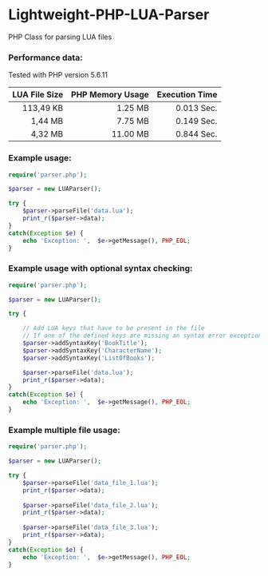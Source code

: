 Lightweight-PHP-LUA-Parser
===================

PHP Class for parsing LUA files

### Performance data: ###
Tested with PHP version 5.6.11

| LUA File Size | PHP Memory Usage  | Execution Time |
| ------------: |------------------:| --------------:|
| 113,49 KB     | 1.25 MB           | 0.013 Sec.     |
| 1,44 MB       | 7.75 MB           | 0.149 Sec.     |
| 4,32 MB       | 11.00 MB          | 0.844 Sec.     |


### Example usage: ###

```php
require('parser.php');

$parser = new LUAParser();

try {
	$parser->parseFile('data.lua');
	print_r($parser->data);
}
catch(Exception $e) {
    echo 'Exception: ',  $e->getMessage(), PHP_EOL;
}
```

### Example usage with optional syntax checking: ###

```php
require('parser.php');

$parser = new LUAParser();

try {

	// Add LUA keys that have to be present in the file
	// If one of the defined keys are missing an syntax error exception will be thrown
	$parser->addSyntaxKey('BookTitle');
	$parser->addSyntaxKey('CharacterName');
	$parser->addSyntaxKey('ListOfBooks');

	$parser->parseFile('data.lua');
	print_r($parser->data);
}
catch(Exception $e) {
    echo 'Exception: ',  $e->getMessage(), PHP_EOL;
}
```

### Example multiple file usage: ###

```php
require('parser.php');

$parser = new LUAParser();

try {
	$parser->parseFile('data_file_1.lua');
	print_r($parser->data);
	
	$parser->parseFile('data_file_2.lua');
	print_r($parser->data);
	
	$parser->parseFile('data_file_3.lua');
	print_r($parser->data);
}
catch(Exception $e) {
    echo 'Exception: ',  $e->getMessage(), PHP_EOL;
}
```
